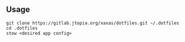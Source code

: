 ## Usage

    git clone https://gitlab.jtopia.org/xaxas/dotfiles.git ~/.dotfiles
    cd .dotfiles
    stow <desired app config>